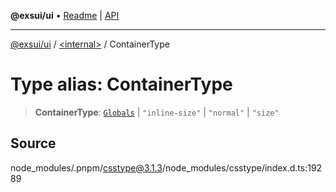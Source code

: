 **@exsui/ui** • [Readme](../../README.md) \| [API](../../globals.md)

***

[@exsui/ui](../../README.md) / [\<internal\>](../README.md) / ContainerType

# Type alias: ContainerType

> **ContainerType**: [`Globals`](Globals.md) \| `"inline-size"` \| `"normal"` \| `"size"`

## Source

node\_modules/.pnpm/csstype@3.1.3/node\_modules/csstype/index.d.ts:19289
